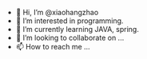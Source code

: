 - 👋 Hi, I’m @xiaohangzhao
- 👀 I’m interested in programming.
- 🌱 I’m currently learning JAVA, spring.
- 💞️ I’m looking to collaborate on ...
- 📫 How to reach me ...

<!---
xiaohangzhao/xiaohangzhao is a ✨ special ✨ repository because its `README.md` (this file) appears on your GitHub profile.
You can click the Preview link to take a look at your changes.
--->
